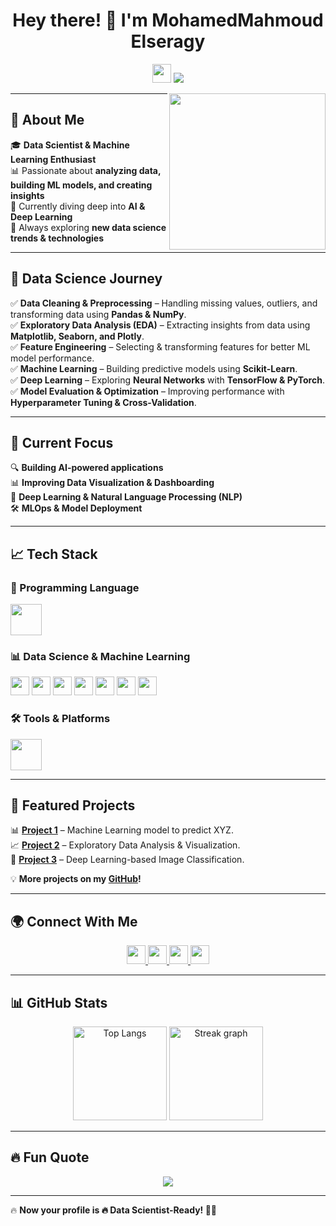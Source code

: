 <h1 align="center">Hey there! 👋 I'm MohamedMahmoud Elseragy</h1>

<p align="center">
  <img src="https://media.giphy.com/media/hvRJCLFzcasrR4ia7z/giphy.gif" width="30px">
  <img src="https://readme-typing-svg.herokuapp.com?font=Fira+Code&size=22&pause=1000&color=F7B93E&center=true&vCenter=true&width=500&lines=Data+Scientist+%7C+Machine+Learning+%7C+AI+Enthusiast;Turning+Data+Into+Decisions;Exploring+the+World+of+ML+%26+AI" />
</p>

<img align="right" src="https://media.giphy.com/media/iIqmM5tTjmpOB9mpbn/giphy.gif" width="250">

---

## 🚀 About Me  
🎓 **Data Scientist & Machine Learning Enthusiast**  
📊 Passionate about **analyzing data, building ML models, and creating insights**  
🤖 Currently diving deep into **AI & Deep Learning**  
📌 Always exploring **new data science trends & technologies**  

---

## 🧠 Data Science Journey  

✅ **Data Cleaning & Preprocessing** – Handling missing values, outliers, and transforming data using **Pandas & NumPy**.  
✅ **Exploratory Data Analysis (EDA)** – Extracting insights from data using **Matplotlib, Seaborn, and Plotly**.  
✅ **Feature Engineering** – Selecting & transforming features for better ML model performance.  
✅ **Machine Learning** – Building predictive models using **Scikit-Learn**.  
✅ **Deep Learning** – Exploring **Neural Networks** with **TensorFlow & PyTorch**.  
✅ **Model Evaluation & Optimization** – Improving performance with **Hyperparameter Tuning & Cross-Validation**.  

---

## 🎯 Current Focus  

🔍 **Building AI-powered applications**  
📊 **Improving Data Visualization & Dashboarding**  
🤖 **Deep Learning & Natural Language Processing (NLP)**  
🛠️ **MLOps & Model Deployment**  

---

## 📈 Tech Stack  

### 🐍 Programming Language  
<p align="left">
  <img src="https://skillicons.dev/icons?i=python" height="50" />
</p>

### 📊 Data Science & Machine Learning  
<p align="left">
  <img src="https://img.shields.io/badge/Pandas-150458?logo=pandas&logoColor=white&style=for-the-badge" height="30" />
  <img src="https://img.shields.io/badge/NumPy-013243?logo=numpy&logoColor=white&style=for-the-badge" height="30" />
  <img src="https://img.shields.io/badge/Matplotlib-11557C?logo=matplotlib&logoColor=white&style=for-the-badge" height="30" />
  <img src="https://img.shields.io/badge/Seaborn-009688?logo=seaborn&logoColor=white&style=for-the-badge" height="30" />
  <img src="https://img.shields.io/badge/Scikit--learn-F7931E?logo=scikit-learn&logoColor=white&style=for-the-badge" height="30" />
  <img src="https://img.shields.io/badge/TensorFlow-FF6F00?logo=tensorflow&logoColor=white&style=for-the-badge" height="30" />
  <img src="https://img.shields.io/badge/PyTorch-EE4C2C?logo=pytorch&logoColor=white&style=for-the-badge" height="30" />
</p>

### 🛠️ Tools & Platforms  
<p align="left">
  <img src="https://skillicons.dev/icons?i=jupyter,github,vscode" height="50" />
</p>

---

## 🚀 Featured Projects  

📊 **[Project 1](https://github.com/YOUR_GITHUB_USERNAME/PROJECT1)** – Machine Learning model to predict XYZ.  
📈 **[Project 2](https://github.com/YOUR_GITHUB_USERNAME/PROJECT2)** – Exploratory Data Analysis & Visualization.  
🤖 **[Project 3](https://github.com/YOUR_GITHUB_USERNAME/PROJECT3)** – Deep Learning-based Image Classification.  

💡 **More projects on my [GitHub](https://github.com/YOUR_GITHUB_USERNAME?tab=repositories)!**  

---

## 🌍 Connect With Me  

<p align="center">
  <a href="https://linkedin.com/in/YOUR_LINKEDIN">
    <img src="https://img.shields.io/badge/LinkedIn-0A66C2?style=for-the-badge&logo=linkedin&logoColor=white" height="30" />
  </a>
  <a href="mailto:YOUR_EMAIL">
    <img src="https://img.shields.io/badge/Email-D14836?style=for-the-badge&logo=gmail&logoColor=white" height="30" />
  </a>
  <a href="https://www.kaggle.com/YOUR_KAGGLE">
    <img src="https://img.shields.io/badge/Kaggle-20BEFF?style=for-the-badge&logo=kaggle&logoColor=white" height="30" />
  </a>
  <a href="https://github.com/YOUR_GITHUB_USERNAME">
    <img src="https://img.shields.io/github/followers/YOUR_GITHUB_USERNAME?label=Follow&style=social" height="30" />
  </a>
</p>

---

## 📊 GitHub Stats  

<p align="center">
  <img src="https://github-readme-stats.vercel.app/api/top-langs?username=YOUR_GITHUB_USERNAME&locale=en&hide_title=false&layout=compact&card_width=320&langs_count=7&theme=radical&hide_border=true" height="150" alt="Top Langs"/>
  <img src="https://streak-stats.demolab.com?user=YOUR_GITHUB_USERNAME&theme=radical&hide_border=true" height="150" alt="Streak graph"/>
</p>

---

## 🔥 Fun Quote  

<p align="center">
  <img src="https://quotes-github-readme.vercel.app/api?type=horizontal&theme=tokyonight"/>
</p>

---

🔥 **Now your profile is 🔥 Data Scientist-Ready! 🚀💡**  
